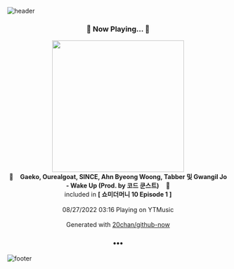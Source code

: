 ![header](https://capsule-render.vercel.app/api?type=wave&height=170&section=header&text=Hi.%20I'm%20SHIFT&fontColor=090707&fontAlignX=45&fontAlignY=65&fontSize=100)

<h3 align="center">🎵 Now Playing... 🎵</h3>
<p align="center">
  <a href="https://music.youtube.com/watch?v=DwaPnZLO8jI">
    <img width="300" src="https://lh3.googleusercontent.com/-feEWZ6MCvn39R6a_55IXDtk9yg2GqDSPt9fiY-dyGHUyrbjoofv3iwxwOSWq3RG1soGNyJaeT6q200">
  </a>
  <br>
  🎵&nbsp&nbsp&nbsp <b>Gaeko, Ourealgoat, SINCE, Ahn Byeong Woong, Tabber 및 Gwangil Jo - Wake Up (Prod. by 코드 쿤스트)</b> &nbsp&nbsp&nbsp🎵
  <br>
  included in <b>[ 쇼미더머니 10 Episode 1 ]</b>
  
  <br />
  <br />
  08/27/2022 03:16 Playing on YTMusic
  <br />
  <br />
  Generated with <a href="https://github.com/20chan/github-now">20chan/github-now</a>
</p>

<h3 align="center">•••</h3>

![footer](https://capsule-render.vercel.app/api?type=wave&height=150&section=footer)
